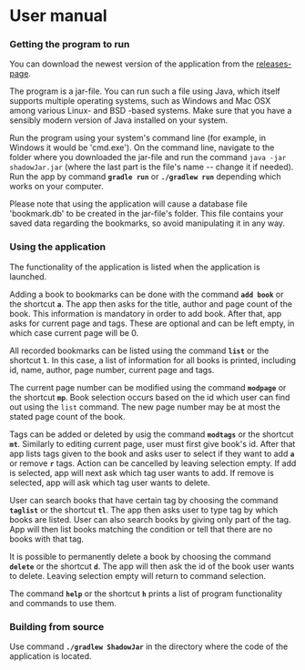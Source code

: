 # User manual

### Getting the program to run

You can download the newest version of the application from the [releases-page](https://github.com/LindaJT/ryhma_kuusi/releases).

The program is a jar-file. You can run such a file using Java, which itself supports multiple operating systems, such as Windows and Mac OSX among various Linux- and BSD -based systems. Make sure that you have a sensibly modern version of Java installed on your system.

Run the program using your system's command line (for example, in Windows it would be 'cmd.exe'). On the command line, navigate to the folder where you downloaded the jar-file and run the command `java -jar shadowJar.jar` (where the last part is the file's name -- change it if needed). Run the app by command **`gradle run`**
or **`./gradlew run`** depending which works on your computer.

Please note that using the application will cause a database file 'bookmark.db' to be created in the jar-file's folder. This file contains your saved data regarding the bookmarks, so avoid manipulating it in any way.



### Using the application

The functionality of the application is listed when the application is launched. 

Adding a book to bookmarks can be done with the command **`add book`** or the shortcut **`a`**. The app then asks for the title, author and page count of the book. This information is mandatory in order to add book. After that, app asks for current page and tags. These are optional and can be left empty, in which case current page will be 0.

All recorded bookmarks can be listed using the command **`list`** or the shortcut **`l`**. In this case, a list of information for all books is printed, including id, name, author, page number, current page and tags.

The current page number can be modified using the command **`modpage`** or the shortcut **`mp`**. Book selection occurs based on the id which user can find out using the `list` command. The new page number may be at most the stated page count of the book. 

Tags can be added or deleted by usig the command **`modtags`** or the shortcut **`mt`**. Similarly to editing current page, user must first give book's id. After that app lists tags given to the book and asks user to select if they want to add **`a`** or remove **`r`**  tags. Action can be cancelled by leaving selection empty. If add is selected, app will next ask which tag user wants to add. If remove is selected, app will ask which tag user wants to delete. 

User can search books that have certain tag by choosing the command **`taglist`** or the shortcut **`tl`**. The app then asks user to type tag by which books are listed. User can also search books by giving only part of the tag. App will then list books matching the condition or tell that there are no books with that tag.

It is possible to permanently delete a book by choosing the command **`delete`** or the shortcut **`d`**. The app will then ask the id of the book user wants to delete. Leaving selection empty will return to command selection.

The command **`help`** or the shortcut **`h`** prints a list of program functionality and commands to use them.



### Building from source

Use command **`./gradlew ShadowJar`**  in the directory where the code of the application is located.
